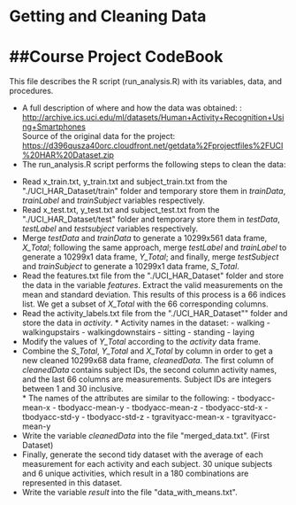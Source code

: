 Getting and Cleaning Data 
=================================================

##Course Project CodeBook
=================================================
This file describes the R script (run_analysis.R) with its variables, data, and procedures.
* A full description of where and how the data was obtained: : 
http://archive.ics.uci.edu/ml/datasets/Human+Activity+Recognition+Using+Smartphones      
Source of the original data for the project:  
https://d396qusza40orc.cloudfront.net/getdata%2Fprojectfiles%2FUCI%20HAR%20Dataset.zip  
* The run_analysis.R script performs the following steps to clean the data:   
 - Read x_train.txt, y_train.txt and subject_train.txt from the "./UCI_HAR_Dataset/train" folder and temporary store them in *trainData*, *trainLabel* and *trainSubject* variables respectively.       
 - Read x_test.txt, y_test.txt and subject_test.txt from the "./UCI_HAR_Dataset/test" folder and temporary store them in *testData*, *testLabel* and *testsubject* variables respectively.  
 - Merge *testData* and *trainData* to generate a 10299x561 data frame, *X_Total*; following the same approach, merge *testLabel* and *trainLabel* to generate a 10299x1 data frame, *Y_Total*; and finally, merge *testSubject* and *trainSubject* to generate a 10299x1 data frame, *S_Total*.  
 - Read the features.txt file from the "./UCI_HAR_Dataset" folder and store the data in the variable *features*. Extract the valid measurements on the mean and standard deviation. This results of this process is a 66 indices list. We get a subset of *X_Total* with the 66 corresponding columns.    
 - Read the activity_labels.txt file from the "./UCI_HAR_Dataset"" folder and store the data in  *activity*. 
		* Activity names in the dataset: 
			- walking
        	- walkingupstairs
        	- walkingdownstairs
        	- sitting
        	- standing
        	- laying			
 - Modify the values of *Y_Total* according to the *activity* data frame.  
 - Combine the *S_Total*, *Y_Total* and *X_Total* by column in order to get a new cleaned 10299x68 data frame, *cleanedData*. The first column of *cleanedData* contains subject IDs, the second column activity names, and the last 66 columns are measurements. Subject IDs are integers between 1 and 30 inclusive.  
		* The names of the attributes are similar to the following:
			- tbodyacc-mean-x 
			- tbodyacc-mean-y 
			- tbodyacc-mean-z 
			- tbodyacc-std-x 
			- tbodyacc-std-y 
			- tbodyacc-std-z 
			- tgravityacc-mean-x 
			- tgravityacc-mean-y
 - Write the variable *cleanedData* into the file "merged_data.txt". (First Dataset) 
 - Finally, generate the second tidy dataset with the average of each measurement for each activity and each subject. 30 unique subjects and 6 unique activities, which result in a 180 combinations are represented in this dataset.
 - Write the variable *result* into the file "data_with_means.txt". 
 
